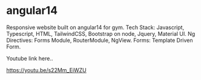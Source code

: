 # angular14

Responsive website built on angular14 for gym.
Tech Stack: Javascript, Typescript, HTML, TailwindCSS, Bootstrap on node, Jquery, Material UI. 
Ng Directives: Forms Module, RouterModule, NgView. 
Forms: Template Driven Form.

Youtube link here..

https://youtu.be/s22Mm_EiWZU
